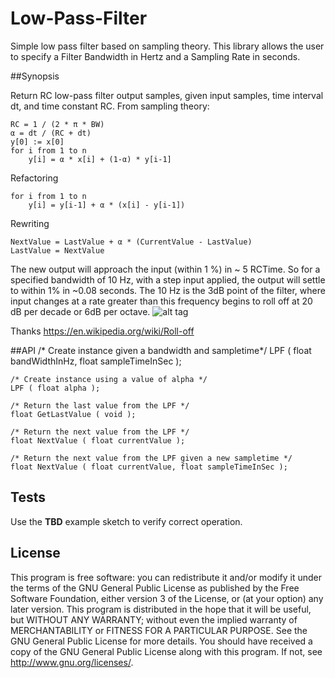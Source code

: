 # Low-Pass-Filter

Simple low pass filter based on sampling theory.  This library allows the user to specify a Filter Bandwidth in Hertz and a Sampling Rate in seconds.

##Synopsis

Return RC low-pass filter output samples, given input samples, time interval dt, and time constant RC. From sampling theory:

	RC = 1 / (2 * π * BW)
	α = dt / (RC + dt)
	y[0] := x[0]
	for i from 1 to n
		y[i] = α * x[i] + (1-α) * y[i-1]

Refactoring

	for i from 1 to n
		y[i] = y[i-1] + α * (x[i] - y[i-1])

Rewriting

	NextValue = LastValue + α * (CurrentValue - LastValue)
	LastValue = NextValue
	
The new output will approach the input (within 1 %) in ~ 5 RCTime. So for a specified bandwidth of 10 Hz, with a step input applied, the output will settle to within 1% in ~0.08 seconds. The 10 Hz is the 3dB point of the filter, where input changes at a rate greater than this frequency begins to roll off at 20 dB per decade or 6dB per octave. ![alt tag](https://cloud.githubusercontent.com/assets/3778024/21202816/901c5764-c215-11e6-9895-a39fdd9bd3f0.png)

Thanks https://en.wikipedia.org/wiki/Roll-off

##API
	/* Create instance given a bandwidth and sampletime*/
	LPF ( float bandWidthInHz, float sampleTimeInSec );

	/* Create instance using a value of alpha */
	LPF ( float alpha );

	/* Return the last value from the LPF */
	float GetLastValue ( void );
	
	/* Return the next value from the LPF */
	float NextValue ( float currentValue );

	/* Return the next value from the LPF given a new sampletime */
	float NextValue ( float currentValue, float sampleTimeInSec );
  
## Tests

Use the **TBD** example sketch to verify correct operation. 

## License

This program is free software: you can redistribute it and/or modify it under the terms of the GNU General Public License as published by the Free Software Foundation, either version 3 of the License, or (at your option) any later version. This program is distributed in the hope that it will be useful, but WITHOUT ANY WARRANTY; without even the implied warranty of MERCHANTABILITY or FITNESS FOR A PARTICULAR PURPOSE. See the GNU General Public License for more details. You should have received a copy of the GNU General Public License along with this program. If not, see http://www.gnu.org/licenses/.


